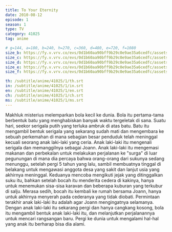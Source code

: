 ```yaml
---
title: To Your Eternity
date: 2010-08-12
episode: 1
season: 1
type: TV
category: 41025
tag: anime

# g=144, a=180, b=240, h=270, c=360, d=480, e=720, f=1080
size_b: https://fy.v.vrv.co/evs/0d1b60aa90bff9b29c0e9ae35a6cedfc/assets/b9c8b30049be551832af4976a670356a_4029674.mp4
size_c: https://fy.v.vrv.co/evs/0d1b60aa90bff9b29c0e9ae35a6cedfc/assets/b9c8b30049be551832af4976a670356a_4029673.mp4
size_d: https://fy.v.vrv.co/evs/0d1b60aa90bff9b29c0e9ae35a6cedfc/assets/b9c8b30049be551832af4976a670356a_4029675.mp4
size_e: https://fy.v.vrv.co/evs/0d1b60aa90bff9b29c0e9ae35a6cedfc/assets/b9c8b30049be551832af4976a670356a_4029676.mp4
size_f: https://fy.v.vrv.co/evs/0d1b60aa90bff9b29c0e9ae35a6cedfc/assets/b9c8b30049be551832af4976a670356a_4029677.mp4

th: /subtitle/anime/41025/1/th.srt
in: /subtitle/anime/41025/1/in.srt
en: /subtitle/anime/41025/1/en.srt
ch: /subtitle/anime/41025/1/ch.srt
ms: /subtitle/anime/41025/1/ms.srt
---
```

Makhluk misterius melemparkan bola kecil ke dunia. Bola itu pertama-tama berbentuk batu yang menghabiskan banyak waktu tergeletak di sana. Suatu hari, seekor serigala putih yang terluka ambruk di atas batu. Batu itu mengambil bentuk serigala yang sekarang sudah mati dan mengembara ke sebuah perkemahan di mana sebagian besar penduduk telah meninggal kecuali seorang anak laki-laki yang ceria. Anak laki-laki itu mengenali serigala dan memanggilnya sebagai Joann. Anak laki-laki itu mengemasi makanan dan perbekalan untuk melakukan perjalanan ke "surga" di luar pegunungan di mana dia percaya bahwa orang-orang dari sukunya sedang menunggu, setelah pergi 5 tahun yang lalu, sambil membuatnya tinggal di belakang untuk mengawasi anggota desa yang sakit dan lanjut usia yang akhirnya meninggal. Keduanya mencoba mengikuti jejak yang ditinggalkan suku itu, bahkan setelah bocah itu menderita cedera di kakinya, hanya untuk menemukan sisa-sisa karavan dan beberapa kuburan yang terkubur di salju. Merasa sedih, bocah itu kembali ke rumah bersama Joann, hanya untuk akhirnya menyerah pada cederanya yang tidak diobati. Permintaan terakhir anak laki-laki itu adalah agar Joann mengingatnya selamanya. Dengan anak laki-laki itu sekarang pergi dan hanya cangkang kosong, bola itu mengambil bentuk anak laki-laki itu, dan melanjutkan perjalanannya untuk mencari rangsangan baru. Pergi ke dunia untuk mengalami hal-hal yang anak itu berharap bisa dia alami.
